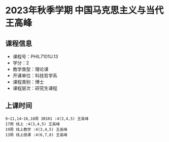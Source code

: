 # 2023年秋季学期 中国马克思主义与当代 王高峰






## 课程信息

- 课程号：PHIL7101U.13
- 学分：2
- 教学类型：理论课
- 开课单位：科技哲学系
- 课程类别：博士
- 课程层次：研究生课程

## 上课时间

```
9~11,14~16,18周 3B101 :4(3,4,5) 王高峰
17周 线上 :4(3,4,5) 王高峰
19周 线上教学 :4(3,4,5) 王高峰
13周 线上授课 :4(6,7,8) 王高峰
```

